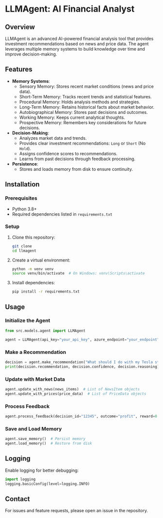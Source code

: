 # LLMAgent: AI Financial Analyst

## Overview
LLMAgent is an advanced AI-powered financial analysis tool that provides investment recommendations based on news and price data. The agent leverages multiple memory systems to build knowledge over time and improve decision-making.

## Features
- **Memory Systems**:
  - Sensory Memory: Stores recent market conditions (news and price data).
  - Short-Term Memory: Tracks recent trends and statistical features.
  - Procedural Memory: Holds analysis methods and strategies.
  - Long-Term Memory: Retains historical facts about market behavior.
  - Autobiographical Memory: Stores past decisions and outcomes.
  - Working Memory: Keeps current analytical thoughts.
  - Prospective Memory: Remembers key considerations for future decisions.
- **Decision-Making**:
  - Analyzes market data and trends.
  - Provides clear investment recommendations: `Long` or `Short` (No `Hold`).
  - Assigns confidence scores to recommendations.
  - Learns from past decisions through feedback processing.
- **Persistence**:
  - Stores and loads memory from disk to ensure continuity.

## Installation
### Prerequisites
- Python 3.8+
- Required dependencies listed in `requirements.txt`

### Setup
1. Clone this repository:
   ```sh
   git clone 
   cd llmagent
   ```
2. Create a virtual environment:
   ```sh
   python -m venv venv
   source venv/bin/activate  # On Windows: venv\Scripts\activate
   ```
3. Install dependencies:
   ```sh
   pip install -r requirements.txt
   ```

## Usage
### Initialize the Agent
```python
from src.models.agent import LLMAgent

agent = LLMAgent(api_key="your_api_key", azure_endpoint="your_endpoint")
```

### Make a Recommendation
```python
decision = agent.make_recommendation("What should I do with my Tesla stock?")
print(decision.recommendation, decision.confidence, decision.reasoning)
```

### Update with Market Data
```python
agent.update_with_news(news_items)  # List of NewsItem objects
agent.update_with_prices(price_data)  # List of PriceData objects
```

### Process Feedback
```python
agent.process_feedback(decision_id="12345", outcome="profit", reward=0.8)
```

### Save and Load Memory
```python
agent.save_memory()  # Persist memory
agent.load_memory()  # Restore from disk
```

## Logging
Enable logging for better debugging:
```python
import logging
logging.basicConfig(level=logging.INFO)
```

## Contact
For issues and feature requests, please open an issue in the repository.

